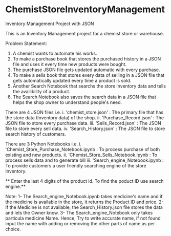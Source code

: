 # ChemistStoreInventoryManagement

Inventory Management Project with JSON

This is an Inventory Management project for a chemist store or warehouse.

Problem Statement:
1. A chemist wants to automate his works.
2. To make a purchase book that stores the purchased history in a JSON file and uses it every time new products were bought.
3. The purchase JSON file gets updated automatic with every purchase.
4. To make a sells book that stores every data of selling in a JSON file that gets automatically updated every time a product is sold.
5. Another Search Notebook that searchs the store Inventory data and tells the availibility of a product.
6. The Search Notebook also saves the search data in a JSON file that helps the shop owner to understand people's need.

There are 4 JSON files i.e. 
i.   'chemist_store.json'    : The primary file that has the store data (Inventory data) of the shop.
ii.  'Purchase_Record.json'  : The JSON file to store every purchase data. 
iii. 'Sells_Record.json'     : The JSON file to store every sell data.
iv.  'Search_History.json'   : The JSON file to store search history of customers.

There are 3 Python Notebooks i.e.
i.   'Chemist_Store_Purchase_Notebook.ipynb : To process purchase of both existing and new products.
ii.  'Chemist_Store_Sells_Notebook.ipynb    : To process sells data and to generate bill 
iii. 'Search_engine_Notebook.ipynb          : To provide customers a user friendly searching engine of the store Inventory. 

** Enter the last 4 digits of the product id. To find the poduct ID use search engine.**

Note: 
1- The Search_engine_Notebook.ipynb takes medicine's name and if the medicine is available in the store, it returns the Product ID and price.
2- If the Medicine is not available, the Search_History.json file stores the data and lets the Owner know.
3- The Search_engine_Notebook only takes particula medicine Name. Hence, Try to write accurate name, if not found input the name with adding or removing the other parts of name as per choice.
